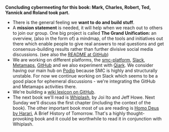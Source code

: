 **Concluding cybermeeting for this book: Mark, Charles, Robert, Ted, Yannick and Roland took part.** 

- There is the general feeling we **want to do and build stuff**. 
- A **mission statement** is needed, it will help when we reach out to others to join our group. One big project is called **The Grand Unification:** an overview, (also in the form of) a mindmap, of the tools and initiatives out there which enable people to give real answers to real questions and get consensus-building results rather than further divisive social media discussions. (see also the [README at GitHub](https://github.com/impactRI-Ltd/Grand-Unification/blob/master/README.md))
- We are working on different platforms, the [smc-platform](https://smcforum.holocene.cc/),  [Slack](https://hrualumni.slack.com), [Metamaps](https://metamaps.cc/maps/2761), [GitHub](https://github.com/impactRI-Ltd/Grand-Unification) and we also experiment with [Qiark](https://www.qiark.com/index.php). We consider having our main hub on [Podio](https://podio.com/) because SMC is highly and structurally unstable. For now we continue working on Slack which seems to be a good place for ephemeral discussions - we're integrating the GitHub and Metamaps activities there. 
- We're building a [wiki lexicon on GitHub](https://github.com/impactRI-Ltd/Grand-Unification/wiki/Lexicon). 
- The next book we'll read is [Whiplash](http://boingboing.net/2016/12/06/whiplash-joi-itos-nine-prin.html), by Joi Ito and Jeff Howe. Next Sunday we'll discuss the first chapter (including the context of the book). The other important book most of us are reading is [Homo Deus by Harari](https://www.theguardian.com/books/2016/sep/11/homo-deus-brief-history-tomorrow-yuval-noah-harari-review), A Brief History of Tomorrow. That's a highly thought-provoking book and it could be worthwhile to read it in conjunction with Whiplash.
